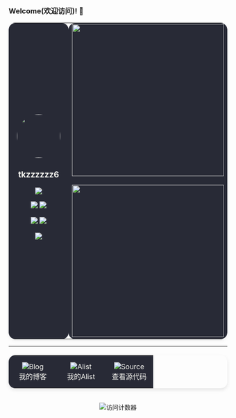 ### Welcome(欢迎访问)! 👋

<div align="center">
  <table border="0" cellspacing="0" cellpadding="10" style="border-radius: 15px; overflow: hidden; box-shadow: 0 4px 8px rgba(0,0,0,0.05);">
    <tr>
      <td align="center" width="50%" style="background-color: #282a36; border-radius: 15px;">
        <img src="https://avatars.githubusercontent.com/u/147895238?v=4" width="100" height="100" style="border-radius: 50%;" />
        <h3 style="color: #f8f8f2;"> tkzzzzzz6</h3>
        <p>
          <a href="mailto:tk2535550189@gmail.com">
            <img src="https://img.shields.io/badge/Email-tk2535550189%40gmail.com-blue?style=flat-square&logo=gmail"/>
          </a>
        </p>
        <p>
          <img src="https://img.shields.io/badge/Birthday-2004--12--09-ff69b4?style=flat-square&logo=birthday"/>
          <img src="https://img.shields.io/badge/Location-Ya'an-success?style=flat-square&logo=google-maps"/>
        </p>
        <p>
          <img src="https://img.shields.io/github/followers/tkzzzzzz6?color=brightgreen&style=flat-square&logo=github&label=关注我" />
          <img src="https://img.shields.io/badge/Python-green?style=flat-square&logo=python" />
        </p>
        <p>
          <img src="https://img.shields.io/badge/WeChat-f784958034-brightgreen?style=flat-square&logo=wechat" />
        </p>
      </td>
      <td width="50%" align="center" style="background-color: #282a36; border-radius: 15px;">
        <a href="#"><img src="https://github-readme-stats.vercel.app/api?username=tkzzzzzz6&show_icons=true&theme=dracula&border_radius=15" width="350"></a>
        <br><br>
        <a href="#"><img src="https://github-readme-stats.vercel.app/api/top-langs/?username=tkzzzzzz6&border_radius=15&theme=dracula&layout=compact" width="350"></a>
      </td>
    </tr>
  </table>
</div>

---



<div align="center" style="margin-top: 20px;">
  <table width="100%" border="0" style="border-radius: 15px; overflow: hidden; box-shadow: 0 4px 8px rgba(0,0,0,0.1);">
    <tr style="background-color: #282a36;">
      <td align="center" width="33%" style="padding: 15px;">
        <a href="https://github.com/tkzzzzzz6/tkzzzzzz6" style="text-decoration: none; color: #f8f8f2;">
          <div>
            <img src="https://img.shields.io/badge/📝-Blog-ff69b4?style=for-the-badge" alt="Blog" /><br>
            <span>我的博客</span>
          </div>
        </a>
      </td>
      <td align="center" width="33%" style="padding: 15px;">
        <a href="https://github.com/tkzzzzzz6/tkzzzzzz6" style="text-decoration: none; color: #f8f8f2;">
          <div>
            <img src="https://img.shields.io/badge/📁-Alist-brightgreen?style=for-the-badge" alt="Alist" /><br>
            <span>我的Alist</span>
          </div>
        </a>
      </td>
      <td align="center" width="33%" style="padding: 15px;">
        <a href="https://github.com/tkzzzzzz6/tkzzzzzz6" style="text-decoration: none; color: #f8f8f2;">
          <div>
            <img src="https://img.shields.io/badge/👨‍💻-Source-blue?style=for-the-badge" alt="Source" /><br>
            <span>查看源代码</span>
          </div>
        </a>
      </td>
    </tr>
  </table>
</div>

<br>

<div align="center">
  <img src="https://profile-counter.glitch.me/tkzzzzzz6/count.svg" alt="访问计数器">
</div>
